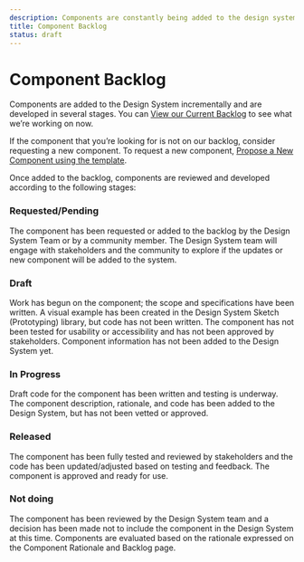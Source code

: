 ```yaml
---
description: Components are constantly being added to the design system. The backlog shows what’s on the list, upcoming, and currently in development.
title: Component Backlog
status: draft
---
```

# **Component Backlog**

Components are added to the Design System incrementally and are developed in several stages. You can [View our Current Backlog]( https://github.com/bcgov/design-system/projects/1) to see what we’re working on now.

If the component that you’re looking for is not on our backlog, consider requesting a new component. To request a new component, [Propose a New Component using the template](https://github.com/bcgov/design-system/issues/new?template=propose-a-new-component.md).

Once added to the backlog, components are reviewed and developed according to the following stages:

### Requested/Pending

The component has been requested or added to the backlog by the Design System Team or by a community member. The Design System team will engage with stakeholders and the community to explore if the updates or new component will be added to the system.

### Draft

Work has begun on the component; the scope and specifications have been written. A visual example has been created in the Design System Sketch (Prototyping) library, but code has not been written. The component has not been tested for usability or accessibility and has not been approved by stakeholders. Component information has not been added to the Design System yet.




### In Progress

Draft code for the component has been written and testing is underway. The component description, rationale, and code has been added to the Design System, but has not been vetted or approved.

### Released

The component has been fully tested and reviewed by stakeholders and the code has been updated/adjusted based on testing and feedback. The component is approved and ready for use.

### Not doing

The component has been reviewed by the Design System team and a decision has been made not to include the component in the Design System at this time. Components are evaluated based on the rationale expressed on the Component Rationale and Backlog page.